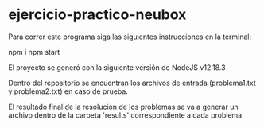 # ejercicio-practico-neubox

Para correr este programa siga las siguientes instrucciones en la terminal:

npm i
npm start

El proyecto se generó con la siguiente versión de NodeJS v12.18.3

Dentro del repositorio se encuentran los archivos de entrada (problema1.txt y problema2.txt) en caso de prueba.

El resultado final de la resolución de los problemas se va a generar un archivo dentro de la carpeta 'results' correspondiente a cada problema.
